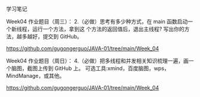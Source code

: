 学习笔记

Week04 作业题目（周三）：
2.（必做）思考有多少种方式，在 main 函数启动一个新线程，运行一个方法，拿到这
个方法的返回值后，退出主线程? 写出你的方法，越多越好，提交到 GitHub。

https://github.com/gugongerguo/JAVA-01/tree/main/Week_04

Week04 作业题目（周日）：
4.（必做）把多线程和并发相关知识梳理一遍，画一个脑图，截图上传到 GitHub 上。 可选工具:xmind，百度脑图，wps，MindManage，或其他。

https://github.com/gugongerguo/JAVA-01/tree/main/Week_04